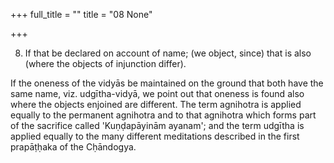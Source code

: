+++
full_title = ""
title = "08 None"

+++


8. If that be declared on account of name; (we object, since) that is also (where the objects of injunction differ).

If the oneness of the vidyās be maintained on the ground that both have the same name, viz. udgītha-vidyā, we point out that oneness is found also where the objects enjoined are different. The term agnihotra is applied equally to the permanent agnihotra and to that agnihotra which forms part of the sacrifice called 'Kuṇḍapāyinām ayanam'; and the term udgītha is applied equally to the many different meditations described in the first prapāṭḥaka of the Cḥāndogya.

